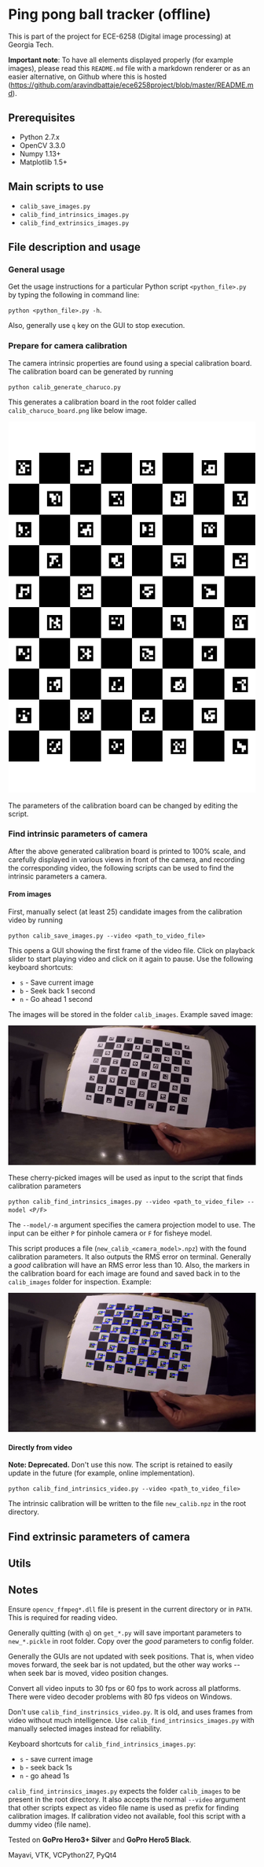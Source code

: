 # Ping pong ball tracker (offline)

This is part of the project for ECE-6258 (Digital image processing) at Georgia Tech.

**Important note**: To have all elements displayed properly (for example images), please read this `README.md` file with a markdown renderer or as an easier alternative, on Github where this is hosted (https://github.com/aravindbattaje/ece6258project/blob/master/README.md).

## Prerequisites

- Python 2.7.x
- OpenCV 3.3.0
- Numpy 1.13+
- Matplotlib 1.5+

## Main scripts to use
- `calib_save_images.py`
- `calib_find_intrinsics_images.py`
- `calib_find_extrinsics_images.py`

## File description and usage

### General usage

Get the usage instructions for a particular Python script `<python_file>.py` by typing the following in command line:

`python <python_file>.py -h`.

Also, generally use `q` key on the GUI to stop execution.

### Prepare for camera calibration

The camera intrinsic properties are found using a special calibration board. The calibration board can be generated by running

`python calib_generate_charuco.py`

This generates a calibration board in the root folder called `calib_charuco_board.png` like below image.

![calibration_board](calib_charuco_board.png)

The parameters of the calibration board can be changed by editing the script.

### Find intrinsic parameters of camera

After the above generated calibration board is printed to 100% scale, and carefully displayed in various views in front of the camera, and recording the corresponding video, the following scripts can be used to find the intrinsic parameters a camera.

#### From images

First, manually select (at least 25) candidate images from the calibration video by running

`python calib_save_images.py --video <path_to_video_file>`

This opens a GUI showing the first frame of the video file. Click on playback slider to start playing video and click on it again to pause. Use the following keyboard shortcuts:

- `s` - Save current image
- `b` - Seek back 1 second
- `n` - Go ahead 1 second

The images will be stored in the folder `calib_images`. Example saved image:

![example_calib_image](calib_images/two_1_gopr0010_6281.png)

These cherry-picked images will be used as input to the script that finds calibration parameters

`python calib_find_intrinsics_images.py --video <path_to_video_file> --model <P/F>`

The `--model/-m` argument specifies the camera projection model to use. The input can be either `P` for pinhole camera or `F` for fisheye model.

This script produces a file (`new_calib_<camera_model>.npz`) with the found calibration parameters. It also outputs the RMS error on terminal. Generally a _good_ calibration will have an RMS error less than 10. Also, the markers in the calibration board for each image are found and saved back in to the `calib_images` folder for inspection. Example:

![example_calib_image_markers](calib_images/two_1_gopr0010_6281_markers.png)

#### Directly from video

**Note: Deprecated.** Don't use this now. The script is retained to easily update in the future (for example, online implementation).

`python calib_find_intrinsics_video.py --video <path_to_video_file>`

The intrinsic calibration will be written to the file `new_calib.npz` in the root directory.

## Find extrinsic parameters of camera

## Utils

## Notes

Ensure `opencv_ffmpeg*.dll` file is present in the current directory or in `PATH`. This is required for reading video.

Generally quitting (with `q`) on `get_*.py` will save important parameters to `new_*.pickle` in root folder. Copy over the _good_ parameters to config folder.

Generally the GUIs are not updated with seek positions. That is, when video moves forward, the seek bar is not updated, but the other way works -- when seek bar is moved, video position changes.

Convert all video inputs to 30 fps or 60 fps to work across all platforms. There were video decoder problems with 80 fps videos on Windows.

Don't use `calib_find_instrinsics_video.py`. It is old, and uses frames from video without much intelligence. Use `calib_find_intrinsics_images.py` with manually selected images instead for reliability.

Keyboard shortcuts for `calib_find_intrinsics_images.py`:

- `s` - save current image
- `b` - seek back 1s
- `n` - go ahead 1s

`calib_find_intrinsics_images.py` expects the folder `calib_images` to be present in the root directory. It also accepts the normal `--video` argument that other scripts expect as video file name is used as prefix for finding calibration images. If calibration video not available, fool this script with a dummy video (file name).

Tested on **GoPro Hero3+ Silver** and **GoPro Hero5 Black**.

Mayavi, VTK, VCPython27, PyQt4